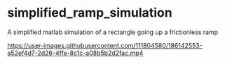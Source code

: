 # simplified_ramp_simulation
A simplified matlab simulation of a rectangle going up a frictionless ramp


https://user-images.githubusercontent.com/111804580/186142553-a52ef4d7-2d26-4ffe-8c1c-a08b5b2d2fac.mp4






